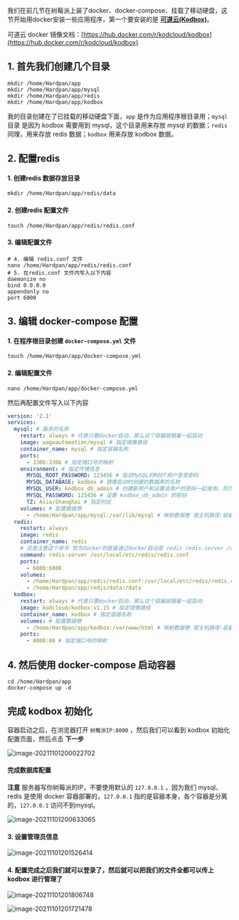我们在前几节在树莓派上装了docker、docker-compose、挂载了移动硬盘，这节开始用docker安装一些应用程序，第一个要安装的是 **[可道云(Kodbox)](https://kodcloud.com/)**。

可道云 docker 镜像文档：[https://hub.docker.com/r/kodcloud/kodbox](https://hub.docker.com/r/kodcloud/kodbox)

## 1. 首先我们创建几个目录

```shell
mkdir /home/Hardpan/app
mkdir /home/Hardpan/app/mysql
mkdir /home/Hardpan/app/redis
mkdir /home/Hardpan/app/kodbox
```

我的目录创建在了已挂载的移动硬盘下面，`app` 是作为应用程序根目录用；`mysql`目录 是因为 kodbox 需要用到 mysql，这个目录用来存放 mysql 的数据；`redis` 同理，用来存放 redis 数据；`kodbox` 用来存放 kodbox 数据。

## 2. 配置redis

#### 1. 创建redis 数据存放目录

```shell
mkdir /home/Hardpan/app/redis/data
```

#### 2. 创建redis 配置文件

```shell
touch /home/Hardpan/app/redis/redis.conf
```

#### 3. 编辑配置文件

```shell
# 4. 编辑 redis.conf 文件
nano /home/Hardpan/app/redis/redis.conf
# 5. 在redis.conf 文件内写入以下内容
daemonize no
bind 0.0.0.0
appendonly no
port 6000
```

## 3. 编辑 docker-compose 配置

#### 1. 在程序根目录创建 `docker-compose.yml` 文件

```shell
touch /home/Hardpan/app/docker-compose.yml
```

#### 2. 编辑配置文件

```shell
nano /home/Hardpan/app/docker-compose.yml
```

然后再配置文件写入以下内容

```yml
version: '2.1'
services:
  mysql: # 服务的名称
    restart: always # 代表只要docker启动，那么这个容器就跟着一起启动
    image: wagoautomation/mysql # 指定镜像路径
    container_name: mysql # 指定容器名称
    ports:
      - 3306:3306 # 指定端口号的映射
    environment: # 指定环境信息
      MYSQL_ROOT_PASSWORD: 123456 # 指定MySQL的ROOT用户登录密码
      MYSQL_DATABASE: kodbox # 镜像启动时创建的数据库的名称
      MYSQL_USER: kodbox_db_admin # 创建新用户和设置该用户的密码一起使用。将为该用户授予该MYSQL_DATABASE变量指定的数据库的超级用户权限。这两个变量都是创建用户所必需的
      MYSQL_PASSWORD: 123456 # 设置 kodbox_db_admin 的密码
      TZ: Asia/Shanghai # 指定时区
    volumes: # 配置数据卷
      - /home/Hardpan/app/mysql:/var/lib/mysql # 映射数据卷 宿主机路径:容器路径
  redis:
    restart: always
    image: redis
    container_name: redis
    # 这里注意这个命令 官方docker的直接通过docker启动是 redis redis-server /usr/local/etc/redis/redis.conf 通过 docker-compose 不需要
    command: redis-server /usr/local/etc/redis/redis.conf
    ports:
      - 6000:6000
    volumes:
      - /home/Hardpan/app/redis/redis.conf:/usr/local/etc/redis/redis.conf
      - /home/Hardpan/app/redis/data:/data
  kodbox:
    restart: always # 代表只要docker启动，那么这个容器就跟着一起启动
    image: kodcloud/kodbox:v1.15 # 指定镜像路径
    container_name: kodbox # 指定容器名称
    volumes: # 配置数据卷
      - /home/Hardpan/app/kodbox:/var/www/html # 映射数据卷 宿主机路径:容器路径
    ports:
      - 8000:80 # 指定端口号的映射
```

## 4. 然后使用 docker-compose 启动容器

```shell
cd /home/Hardpan/app
docker-compose up -d
```

## 完成 kodbox 初始化

容器启动之后，在浏览器打开 `树莓派IP:8000` ，然后我们可以看到 kodbox 初始化配置页面，然后点击 **下一步**

![image-20211101200022702](https://static.jindll.com/notes/image-20211101200022702.png)

#### 完成数据库配置

**注意** 服务器写你树莓派的IP，不要使用默认的 `127.0.0.1` ，因为我们 mysql、redis 是使用 docker 容器部署的，`127.0.0.1` 指的是容器本身，各个容器是分离的，`127.0.0.1` 访问不到mysql。

![image-20211101200633065](https://static.jindll.com/notes/image-20211101200633065.png)

#### 3. 设置管理员信息

![image-20211101201526414](https://static.jindll.com/notes/image-20211101201526414.png)

#### 4. 配置完成之后我们就可以登录了，然后就可以把我们的文件全都可以传上 kodbox 进行管理了

![image-20211101201806748](https://static.jindll.com/notes/image-20211101201806748.png)

![image-20211101201721478](https://static.jindll.com/notes/image-20211101201721478.png)